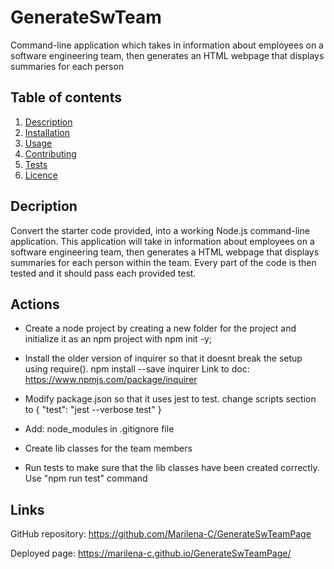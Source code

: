 # GenerateSwTeam
Command-line application which takes in information about employees on a software engineering team, then generates an HTML webpage that displays summaries for each person
## Table of contents
  1. [Description](#description)
  2. [Installation](#installation)
  3. [Usage](#usage)  
  4. [Contributing](#contributing)
  5. [Tests](#tests)
  6. [Licence](#licence)


## Decription 
Convert the starter code provided, into a working Node.js command-line application. 
This application will take in information about employees on a software engineering team, then generates a HTML webpage that displays summaries for each person within the team.
Every part of the code is then tested and it should pass each provided test.

## Actions
- Create a node project by creating a new folder for the project and initialize it as an npm project with npm init -y;
- Install the older version of inquirer so that it doesnt break the setup using require(). npm install --save inquirer
    Link to doc: https://www.npmjs.com/package/inquirer

- Modify package.json so that it uses jest to test.
        change scripts section to {
              "test": "jest --verbose test"
             }

- Add: node_modules in .gitignore file

- Create lib classes for the team members

- Run tests to make sure that the lib classes have been created correctly. Use "npm run test" command


## Links
GitHub repository: https://github.com/Marilena-C/GenerateSwTeamPage

Deployed page: https://marilena-c.github.io/GenerateSwTeamPage/